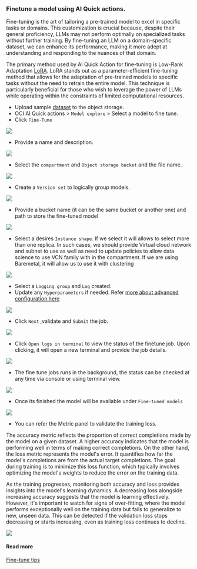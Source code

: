 ### Finetune a model using AI Quick actions.

Fine-tuning is the art of tailoring a pre-trained model to excel in specific tasks or domains. This customization is crucial because, despite their general proficiency, LLMs may not perform optimally on specialized tasks without further training. By fine-tuning an LLM on a domain-specific dataset, we can enhance its performance, making it more adept at understanding and responding to the nuances of that domain.

The primary method used by AI Quick Action for fine-tuning is Low-Rank Adaptation [LoRA](https://huggingface.co/docs/peft/main/en/conceptual_guides/lora). LoRA stands out as a parameter-efficient fine-tuning method that allows for the adaptation of pre-trained models to specific tasks without the need to retrain the entire model. This technique is particularly beneficial for those who wish to leverage the power of LLMs while operating within the constraints of limited computational resources.

- Upload sample [dataset](../files/finetune_with_sm.jsonl) to the object storage.
- OCI AI Quick actions > `Model explore` > Select a model to fine tune.
- Click `Fine-Tune`

![](images/finetune_view.png)
- Provide a name and description.

![](images/tune-base.png)

- Select the `compartment` and `Object storage bucket` and the file name.

![](images/fine-jsonl-path.png)

- Create a `Version set` to logically group models.

![](images/version_set_create.png)

- Provide a bucket name (it can be the same bucket or another one) and path to store the fine-tuned model

![](images/fn-output-bucket.png)

- Select a desires `Instance shape`. If we select it will allows to select more than one replica. In such cases, we should provide Virtual cloud network and subnet to use as well as need to update policies to allow data science to use VCN family with in the compartment. If we are using Baremetal, it will allow us to use it with clustering

![](images/fn-replica.png)

- Select a `Logging group` and `Log` created.
- Update any `Hyperparameters` if needed. Refer [more about advanced configuration here](https://github.com/oracle-samples/oci-data-science-ai-samples/blob/main/ai-quick-actions/fine-tuning-tips.md#advanced-finetuning-options)

![](images/fn-advanced-config.png)

- Click `Next` ,validate and `Submit` the job.

![](images/fn-progress.png)

- Click `Open logs in terminal` to view the status of the finetune job. Upon clicking, it will open a new terminal and provide the job details.

![](images/fn-progress.png)

- The fine tune jobs runs in the background, the status can be checked at any time via console or using terminal view.

![](images/accelerate.png)

- Once its finished the model will be available under `Fine-tuned models`

![](images/fn-list-models.png)

- You can refer the Metric panel to validate the training loss.

The accuracy metric reflects the proportion of correct completions made by the model on a given dataset. A higher accuracy indicates that the model is performing well in terms of making correct completions. On the other hand, the loss metric represents the model's error. It quantifies how far the model's completions are from the actual target completions. The goal during training is to minimize this loss function, which typically involves optimizing the model's weights to reduce the error on the training data.

As the training progresses, monitoring both accuracy and loss provides insights into the model's learning dynamics. A decreasing loss alongside increasing accuracy suggests that the model is learning effectively. However, it's important to watch for signs of over-fitting, where the model performs exceptionally well on the training data but fails to generalize to new, unseen data. This can be detected if the validation loss stops decreasing or starts increasing, even as training loss continues to decline.

![](images/epoch_table.png)

#### Read more 
[Fine-tune tips](https://github.com/oracle-samples/oci-data-science-ai-samples/blob/main/ai-quick-actions/fine-tuning-tips.md)



